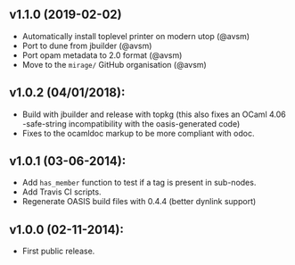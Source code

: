 ## v1.1.0 (2019-02-02)
* Automatically install toplevel printer on modern utop (@avsm)
* Port to dune from jbuilder (@avsm)
* Port opam metadata to 2.0 format (@avsm)
* Move to the `mirage/` GitHub organisation (@avsm)

## v1.0.2 (04/01/2018):

* Build with jbuilder and release with topkg
  (this also fixes an OCaml 4.06 -safe-string incompatibility with
   the oasis-generated code)
* Fixes to the ocamldoc markup to be more compliant with odoc.

## v1.0.1 (03-06-2014):

* Add `has_member` function to test if a tag is present in sub-nodes.
* Add Travis CI scripts.
* Regenerate OASIS build files with 0.4.4 (better dynlink support)

## v1.0.0 (02-11-2014):

* First public release.
